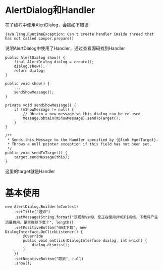 # AlertDialog和Handler

在子线程中使用AlertDialog，会报如下错误

`java.lang.RuntimeException: Can't create handler inside thread that has not called Looper.prepare()`

说明AlertDialog中使用了Handler，通过查看源码找到Handler

```
public AlertDialog show() {
    final AlertDialog dialog = create();
    dialog.show();
    return dialog;
}
```

```
public void show() {
    ...
    sendShowMessage();
}
```

```
private void sendShowMessage() {
    if (mShowMessage != null) {
        // Obtain a new message so this dialog can be re-used
        Message.obtain(mShowMessage).sendToTarget();
    }
}
```

```
/**
 * Sends this Message to the Handler specified by {@link #getTarget}.
 * Throws a null pointer exception if this field has not been set.
 */
public void sendToTarget() {
    target.sendMessage(this);
}
```

这里的target就是Handler

# 基本使用

```
new AlertDialog.Builder(mContext)
    .setTitle("通知")
    .setMessage(String.format("该视频%sMB，您正在使用非WIFI网络，下载将产生流量费用。是否继续下载？", length))
    .setPositiveButton("继续下载", new DialogInterface.OnClickListener() {
        @Override
        public void onClick(DialogInterface dialog, int which) {
            dialog.dismiss();
        }
    })
    .setNegativeButton("取消", null)
    .show();
```

